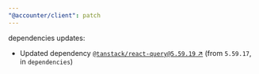 ```yaml
---
"@accounter/client": patch
---
```

dependencies updates:
  - Updated dependency [`@tanstack/react-query@5.59.19` ↗︎](https://www.npmjs.com/package/@tanstack/react-query/v/5.59.19) (from `5.59.17`, in `dependencies`)
